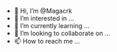 - 👋 Hi, I’m @Magacrk
- 👀 I’m interested in ...
- 🌱 I’m currently learning ...
- 💞️ I’m looking to collaborate on ...
- 📫 How to reach me ...

<!---
Magacrk/Magacrk is a ✨ special ✨ repository because its `README.md` (this file) appears on your GitHub profile.
You can click the Preview link to take a look at your changes.
--->
